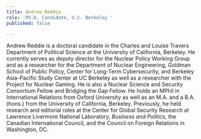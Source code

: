 ```yaml
---
title: Andrew Reddie
role: 'Ph.D. Candidate, U.C. Berkeley '
published: false

---
```

Andrew Reddie is a doctoral candidate in the Charles and Louise Travers Department of Political Science at the University of California, Berkeley. He currently serves as deputy director for the Nuclear Policy Working Group and as a researcher for the Department of Nuclear Engineering, Goldman School of Public Policy, Center for Long-Term Cybersecurity, and Berkeley Asia-Pacific Study Center at UC Berkeley as well as a researcher with the Project for Nuclear Gaming. He is also a Nuclear Science and Security Consortium Fellow and Bridging the Gap Fellow. He holds an MPhil in International Relations from Oxford University as well as an M.A. and a B.A. (hons.) from the University of California, Berkeley. Previously, he held research and editorial roles at the Center for Global Security Research at Lawrence Livermore National Laboratory, _Business and Politics,_ the Canadian International Council, and the Council on Foreign Relations in Washington, DC.